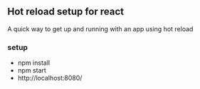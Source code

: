 ## Hot reload setup for react
A quick way to get up and running with an app using hot reload

### setup
 * npm install
 * npm start
 * http://localhost:8080/